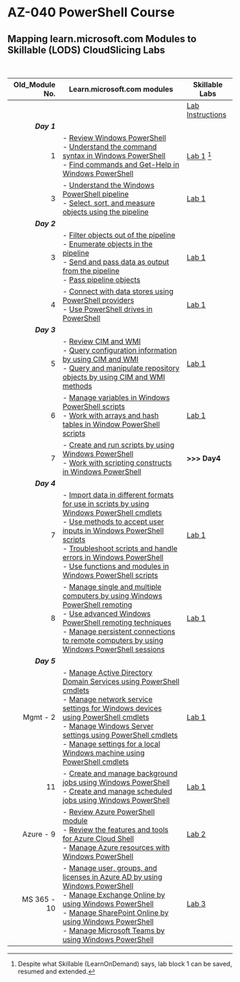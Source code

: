 # AZ-040 PowerShell Course
## Mapping learn.microsoft.com Modules to Skillable (LODS) CloudSlicing Labs


<br>

|Old_Module No.|Learn.microsoft.com modules | Skillable Labs|
|---:|---|---|
|||[Lab Instructions](https://github.com/brentd09/AZ040Labs/blob/main/README.md#powershell-labs)|
|***Day 1***|
|1|- [Review Windows PowerShell](https://learn.microsoft.com/en-us/training/modules/review-windows-powershell/)<br>- [Understand the command syntax in Windows PowerShell](https://learn.microsoft.com/en-us/training/modules/understand-command-syntax-windows-powershell/)<br>- [Find commands and Get-Help in Windows PowerShell](https://learn.microsoft.com/en-us/training/modules/find-commands-get-help-windows-powershell/)|[Lab 1](https://ddls.learnondemand.net/) [^1]|
|3|- [Understand the Windows PowerShell pipeline](https://learn.microsoft.com/en-us/training/modules/understand-windows-powershell-pipeline/)<br>- [Select, sort, and measure objects using the pipeline](https://learn.microsoft.com/en-us/training/modules/select-sort-measure-objects-use-pipeline/)|[Lab 1](https://ddls.learnondemand.net/)|
|***Day 2***|
|3|- [Filter objects out of the pipeline](https://learn.microsoft.com/en-us/training/modules/filter-objects-out-of-pipeline/)<br>- [Enumerate objects in the pipeline](https://learn.microsoft.com/en-us/training/modules/enumerate-objects-pipeline/)<br>- [Send and pass data as output from the pipeline](https://learn.microsoft.com/en-us/training/modules/send-pass-data-output-from-pipeline/)<br>- [Pass pipeline objects](https://learn.microsoft.com/en-us/training/modules/pass-pipeline-objects/)|[Lab 1](https://ddls.learnondemand.net/)|
|4|- [Connect with data stores using PowerShell providers](https://learn.microsoft.com/en-us/training/modules/connect-data-stores-use-powershell-providers/)<br>- [Use PowerShell drives in PowerShell](https://learn.microsoft.com/en-us/training/modules/use-powershell-drives-powershell/)|[Lab 1](https://ddls.learnondemand.net/)|
|***Day 3***|
|5|- [Review CIM and WMI](https://learn.microsoft.com/en-us/training/modules/review-common-information-model-windows-management-instrumentation/)<br>- [Query configuration information by using CIM and WMI](https://learn.microsoft.com/en-us/training/modules/query-configuration-information/)<br>- [Query and manipulate repository objects by using CIM and WMI methods](https://learn.microsoft.com/en-us/training/modules/query-manipulate-repository-objects/)|[Lab 1](https://ddls.learnondemand.net/)|
|6|- [Manage variables in Windows PowerShell scripts](https://learn.microsoft.com/en-us/training/modules/manage-variables-windows-powershell-scripts/)<br>- [Work with arrays and hash tables in Window PowerShell scripts](https://learn.microsoft.com/en-us/training/modules/work-arrays-hash-tables-window-powershell-scripts/)|[Lab 1](https://ddls.learnondemand.net/)|
|7|- [Create and run scripts by using Windows PowerShell](https://learn.microsoft.com/en-us/training/modules/create-run-scripts-use-windows-powershell/)<br>- [Work with scripting constructs in Windows PowerShell](https://learn.microsoft.com/en-us/training/modules/work-script-constructs-windows-powershell/)|**>>> Day4**|
|***Day 4***|
|7|- [Import data in different formats for use in scripts by using Windows PowerShell cmdlets](https://learn.microsoft.com/en-us/training/modules/import-data-different-formats-for-use-scripts/)<br>- [Use methods to accept user inputs in Windows PowerShell scripts](https://learn.microsoft.com/en-us/training/modules/use-methods-to-accept-user-inputs-windows-powershell-scripts/)<br>- [Troubleshoot scripts and handle errors in Windows PowerShell](https://learn.microsoft.com/en-us/training/modules/troubleshoot-scripts-handle-errors-windows-powershell/)<br>- [Use functions and modules in Windows PowerShell scripts](https://learn.microsoft.com/en-us/training/modules/use-functions-modules-windows-powershell-scripts/)|[Lab 1](https://ddls.learnondemand.net/)|
|8|- [Manage single and multiple computers by using Windows PowerShell remoting](https://learn.microsoft.com/en-us/training/modules/manage-single-multiple-computers-use-windows-powershell-remoting/)<br>- [Use advanced Windows PowerShell remoting techniques](https://learn.microsoft.com/en-us/training/modules/use-advanced-windows-powershell-remoting-techniques/)<br>- [Manage persistent connections to remote computers by using Windows PowerShell sessions](https://learn.microsoft.com/en-us/training/modules/manage-persistent-connections-to-remote-computers/)|[Lab 1](https://ddls.learnondemand.net/)|
|***Day 5***|
|Mgmt - 2|- [Manage Active Directory Domain Services using PowerShell cmdlets](https://learn.microsoft.com/en-us/training/modules/manage-active-directory-domain-services-use-powershell-cmdlets/)<br>- [Manage network service settings for Windows devices using PowerShell cmdlets](https://learn.microsoft.com/en-us/training/modules/manage-network-service-settings-for-windows-devices-use-powershell-cmdlets/)<br>- [Manage Windows Server settings using PowerShell cmdlets](https://learn.microsoft.com/en-us/training/modules/manage-windows-server-settings-use-powershell-cmdlets/)<br>- [Manage settings for a local Windows machine using PowerShell cmdlets](https://learn.microsoft.com/en-us/training/modules/manage-settings-for-local-windows-machine-use-powershell-cmdlets/)|[Lab 1](https://ddls.learnondemand.net/)|
|11|- [Create and manage background jobs using Windows PowerShell](https://learn.microsoft.com/en-us/training/modules/create-manage-background-jobs-use-windows-powershell/)<br>- [Create and manage scheduled jobs using Windows PowerShell](https://learn.microsoft.com/en-us/training/modules/create-manage-scheduled-jobs-use-windows-powershell/)|[Lab 1](https://ddls.learnondemand.net/)|
|Azure - 9|- [Review Azure PowerShell module](https://learn.microsoft.com/en-us/training/modules/review-azure-powershell-module/)<br>- [Review the features and tools for Azure Cloud Shell](https://learn.microsoft.com/en-us/training/modules/review-features-tools-for-azure-cloud-shell/)<br>- [Manage Azure resources with Windows PowerShell](https://learn.microsoft.com/en-us/training/modules/manage-azure-resources-windows-powershell/)|[Lab 2](https://ddls.learnondemand.net/)|
|MS 365 - 10|- [Manage user\, groups\, and licenses in Azure AD by using Windows PowerShell](https://learn.microsoft.com/en-us/training/modules/manage-users-groups-licenses-azure-active-directory-use-windows-powershell/)<br>- [Manage Exchange Online by using Windows PowerShell](https://learn.microsoft.com/en-us/training/modules/manage-exchange-online-use-windows-powershell/)<br>- [Manage SharePoint Online by using Windows PowerShell](https://learn.microsoft.com/en-us/training/modules/manage-sharepoint-online-use-windows-powershell/)<br>- [Manage Microsoft Teams by using Windows PowerShell](https://learn.microsoft.com/en-us/training/modules/manage-microsoft-teams-use-windows-powershell/)|[Lab 3](https://ddls.learnondemand.net/)|

[^1]: Despite what Skillable (LearnOnDemand) says, lab block 1 can be saved, resumed and extended.  
